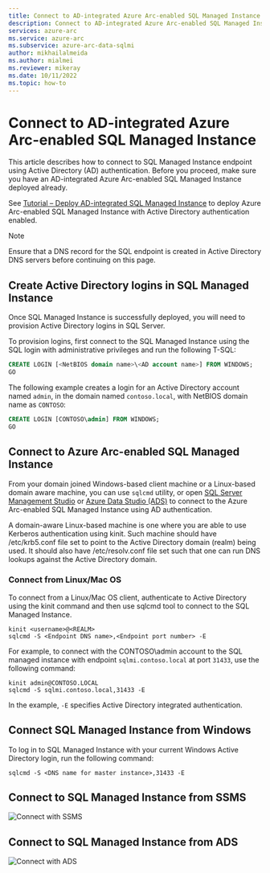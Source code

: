 ```yaml
---
title: Connect to AD-integrated Azure Arc-enabled SQL Managed Instance
description: Connect to AD-integrated Azure Arc-enabled SQL Managed Instance
services: azure-arc
ms.service: azure-arc
ms.subservice: azure-arc-data-sqlmi
author: mikhailalmeida
ms.author: mialmei
ms.reviewer: mikeray
ms.date: 10/11/2022
ms.topic: how-to
---
```


# Connect to AD-integrated Azure Arc-enabled SQL Managed Instance

This article describes how to connect to SQL Managed Instance endpoint using Active Directory (AD) authentication. Before you proceed, make sure you have an AD-integrated Azure Arc-enabled SQL Managed Instance deployed already.

See [Tutorial – Deploy AD-integrated SQL Managed Instance](deploy-active-directory-sql-managed-instance.md) to deploy Azure Arc-enabled SQL Managed Instance with Active Directory authentication enabled.

> [!NOTE]
> Ensure that a DNS record for the SQL endpoint is created in Active Directory DNS servers before continuing on this page. 

## Create Active Directory logins in SQL Managed Instance

Once SQL Managed Instance is successfully deployed, you will need to provision Active Directory logins in SQL Server.

To provision logins, first connect to the SQL Managed Instance using the SQL login with administrative privileges and run the following T-SQL:

```sql
CREATE LOGIN [<NetBIOS domain name>\<AD account name>] FROM WINDOWS;
GO
```

The following example creates a login for an Active Directory account named `admin`, in the domain named `contoso.local`, with NetBIOS domain name as `CONTOSO`:

```sql
CREATE LOGIN [CONTOSO\admin] FROM WINDOWS;
GO
```

## Connect to Azure Arc-enabled SQL Managed Instance

From your domain joined Windows-based client machine or a Linux-based domain aware machine, you can use `sqlcmd` utility, or open [SQL Server Management Studio](/sql/ssms/download-sql-server-management-studio-ssms) or [Azure Data Studio (ADS)](/sql/azure-data-studio/download-azure-data-studio) to connect to the Azure Arc-enabled SQL Managed Instance using AD authentication.

A domain-aware Linux-based machine is one where you are able to use Kerberos authentication using kinit. Such machine should have /etc/krb5.conf file set to point to the Active Directory domain (realm) being used. It should also have /etc/resolv.conf file set such that one can run DNS lookups against the Active Directory domain.


### Connect from Linux/Mac OS

To connect from a Linux/Mac OS client, authenticate to Active Directory using the kinit command and then use sqlcmd tool to connect to the SQL Managed Instance.

```console
kinit <username>@<REALM>
sqlcmd -S <Endpoint DNS name>,<Endpoint port number> -E
```

For example, to connect with the CONTOSO\admin account to the SQL managed instance with endpoint `sqlmi.contoso.local` at port `31433`, use the following command:

```console
kinit admin@CONTOSO.LOCAL
sqlcmd -S sqlmi.contoso.local,31433 -E
```

In the example, `-E` specifies Active Directory integrated authentication.

## Connect SQL Managed Instance from Windows

To log in to SQL Managed Instance with your current Windows Active Directory login, run the following command:

```console
sqlcmd -S <DNS name for master instance>,31433 -E
```

## Connect to SQL Managed Instance from SSMS

![Connect with SSMS](media/active-directory-deployment/connect-with-ssms.png)

## Connect to SQL Managed Instance from ADS

![Connect with ADS](media/active-directory-deployment/connect-with-ads.png)
